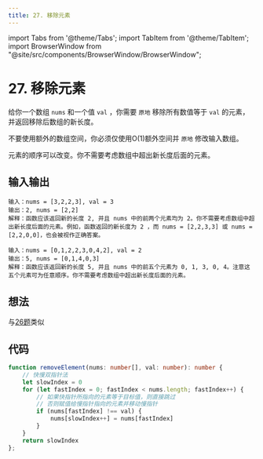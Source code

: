 ```yaml
---
title: 27. 移除元素
---
```


import Tabs from '@theme/Tabs';
import TabItem from '@theme/TabItem';
import BrowserWindow from "@site/src/components/BrowserWindow/BrowserWindow";

# 27. 移除元素

<BrowserWindow url='https://leetcode-cn.com/problems/remove-element/'>

  给你一个数组 `nums` 和一个值 `val` ，你需要 `原地` 移除所有数值等于 `val` 的元素，并返回移除后数组的新长度。

  不要使用额外的数组空间，你必须仅使用O(1)额外空间并 `原地` 修改输入数组。

  元素的顺序可以改变。你不需要考虑数组中超出新长度后面的元素。

</BrowserWindow>

## 输入输出

<Tabs groupId="solutions">
  <TabItem value="example1" label="示例1">

    输入：nums = [3,2,2,3], val = 3
    输出：2, nums = [2,2]
    解释：函数应该返回新的长度 2, 并且 nums 中的前两个元素均为 2。你不需要考虑数组中超出新长度后面的元素。例如，函数返回的新长度为 2 ，而 nums = [2,2,3,3] 或 nums = [2,2,0,0]，也会被视作正确答案。

  </TabItem>
  <TabItem value="example2" label="示例2">

    输入：nums = [0,1,2,2,3,0,4,2], val = 2
    输出：5, nums = [0,1,4,0,3]
    解释：函数应该返回新的长度 5, 并且 nums 中的前五个元素为 0, 1, 3, 0, 4。注意这五个元素可为任意顺序。你不需要考虑数组中超出新长度后面的元素。

  </TabItem>
</Tabs>

## 想法

与[26题](remove-duplicates-from-sorted-array)类似

## 代码

<Tabs groupId="solutions">
  <TabItem value="ts" label="TypeScript">

```ts
function removeElement(nums: number[], val: number): number {
    // 快慢双指针法
    let slowIndex = 0
    for (let fastIndex = 0; fastIndex < nums.length; fastIndex++) {
        // 如果快指针所指向的元素等于目标值，则直接跳过
        // 否则赋值给慢指针指向的元素并移动慢指针
        if (nums[fastIndex] !== val) {
            nums[slowIndex++] = nums[fastIndex]
        }
    }
    return slowIndex
};
```

  </TabItem>
</Tabs>